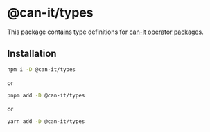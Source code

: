 # @can-it/types

This package contains type definitions for [can-it operator packages](https://www.npmjs.com/search?q=keywords:can-it-operators).

## Installation

```bash
npm i -D @can-it/types
```

or

```bash
pnpm add -D @can-it/types
```

or

```bash
yarn add -D @can-it/types
```
